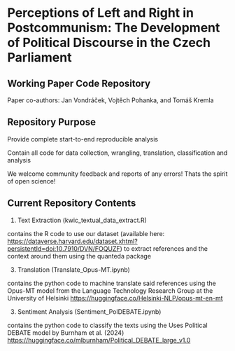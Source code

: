 # Perceptions of Left and Right in Postcommunism: The Development of Political Discourse in the Czech Parliament

## Working Paper Code Repository

Paper co-authors: Jan Vondráček, Vojtěch Pohanka, and Tomáš Kremla 


## Repository Purpose

Provide complete start-to-end reproducible analysis

Contain all code for data collection, wrangling, translation, classification and analysis

We welcome community feedback and reports of any errors! Thats the spirit of open science!

## Current Repository Contents
1. Text Extraction (kwic_textual_data_extract.R)

  contains the R code to use our dataset (available here: https://dataverse.harvard.edu/dataset.xhtml?persistentId=doi:10.7910/DVN/FOQUZF) to extract references and the context around them using the quanteda package

3. Translation (Translate_Opus-MT.ipynb)

  contains the python code to machine translate said references using the Opus-MT model from the Language Technology Research Group at the University of Helsinki https://huggingface.co/Helsinki-NLP/opus-mt-en-mt

3. Sentiment Analysis (Sentiment_PolDEBATE.ipynb)

  contains the python code to classify the texts using the Uses Political DEBATE model by Burnham et al. (2024) https://huggingface.co/mlburnham/Political_DEBATE_large_v1.0

